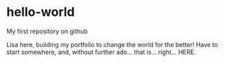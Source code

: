 # hello-world
My first repository on github

Lisa here, building my portfolio to change the world for the better! Have to start somewhere, and, without further ado... that is... right... HERE.
